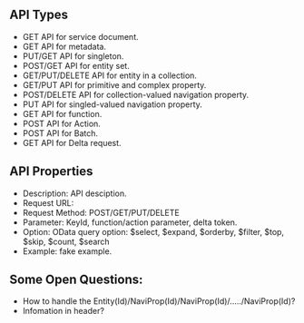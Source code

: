 ## API Types
* GET API for service document.
* GET API for metadata.
* PUT/GET API for singleton.
* POST/GET API for entity set.
* GET/PUT/DELETE API for entity in a collection.
* GET/PUT API for primitive and complex property.
* POST/DELETE API for collection-valued navigation property.
* PUT API for singled-valued navigation property.
* GET API for function.
* POST API for Action.
* POST API for Batch.
* GET API for Delta request.

## API Properties
* Description: API desciption.
* Request URL: 
* Request Method: POST/GET/PUT/DELETE
* Parameter: KeyId, function/action parameter, delta token.
* Option: OData query option: $select, $expand, $orderby, $filter, $top, $skip, $count, $search
* Example: fake example.

## Some Open Questions:
* How to handle the Entity(Id)/NaviProp(Id)/NaviProp(Id)/...../NaviProp(Id)?
* Infomation in header?



